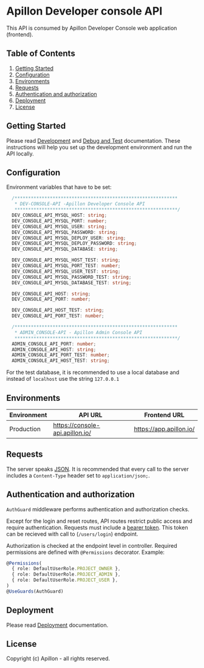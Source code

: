# Apillon Developer console API

This API is consumed by Apillon Developer Console web application (frontend).

## Table of Contents

1. [Getting Started](#getting-started)
2. [Configuration](#configuration)
3. [Environments](#environments)
4. [Requests](#requests)
5. [Authentication and authorization](#authentication-and-authorization)
6. [Deployment](#deployment)
7. [License](#license)

## Getting Started

Please read [Development](../../docs/development.md) and [Debug and Test](../../docs/debug-and-test.md) documentation. These instructions will help you set up the development environment and run the API locally.

## Configuration

Environment variables that have to be set:

```ts
  /************************************************************
   * DEV-CONSOLE-API -Apillon Developer Console API
   ************************************************************/
  DEV_CONSOLE_API_MYSQL_HOST: string;
  DEV_CONSOLE_API_MYSQL_PORT: number;
  DEV_CONSOLE_API_MYSQL_USER: string;
  DEV_CONSOLE_API_MYSQL_PASSWORD: string;
  DEV_CONSOLE_API_MYSQL_DEPLOY_USER: string;
  DEV_CONSOLE_API_MYSQL_DEPLOY_PASSWORD: string;
  DEV_CONSOLE_API_MYSQL_DATABASE: string;

  DEV_CONSOLE_API_MYSQL_HOST_TEST: string;
  DEV_CONSOLE_API_MYSQL_PORT_TEST: number;
  DEV_CONSOLE_API_MYSQL_USER_TEST: string;
  DEV_CONSOLE_API_MYSQL_PASSWORD_TEST: string;
  DEV_CONSOLE_API_MYSQL_DATABASE_TEST: string;

  DEV_CONSOLE_API_HOST: string;
  DEV_CONSOLE_API_PORT: number;

  DEV_CONSOLE_API_HOST_TEST: string;
  DEV_CONSOLE_API_PORT_TEST: number;

  /************************************************************
   * ADMIN_CONSOLE-API - Apillon Admin Console API
   ************************************************************/
  ADMIN_CONSOLE_API_PORT: number;
  ADMIN_CONSOLE_API_HOST: string;
  ADMIN_CONSOLE_API_PORT_TEST: number;
  ADMIN_CONSOLE_API_HOST_TEST: string;
```

For the test database, it is recommended to use a local database and instead of `localhost` use the string `127.0.0.1`

## Environments

| Environment | API URL                                   | Frontend URL                              |
| ----------- | ---------------------------------------   | ---------------------------------------   |
| Production  | <https://console-api.apillon.io/>         | <https://app.apillon.io/>                 |

## Requests

The server speaks [JSON](https://en.wikipedia.org/wiki/JSON). It is recommended that every call to the server includes a `Content-Type` header set to `application/json;`.

## Authentication and authorization

`AuthGuard` middleware performs authentication and authorization checks.

Except for the login and reset routes, API routes restrict public access and require authentication.
Requests must include a [bearer token](https://swagger.io/docs/specification/authentication/bearer-authentication/). This token can be recieved with call to (`/users/login`) endpoint.

Authorization is checked at the endpoint level in controller. Required permissions are defined with `@Permissions` decorator. Example:

```ts
@Permissions(
  { role: DefaultUserRole.PROJECT_OWNER },
  { role: DefaultUserRole.PROJECT_ADMIN },
  { role: DefaultUserRole.PROJECT_USER },
)
@UseGuards(AuthGuard)
```

## Deployment

Please read [Deployment](../../docs/deployment.md) documentation.

## License

Copyright (c) Apillon - all rights reserved.
